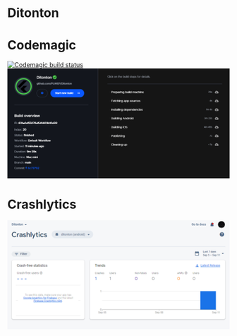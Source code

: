 # Ditonton

# Codemagic
[![Codemagic build status](https://api.codemagic.io/apps/63173fe02923d86ba8bf4ddf/631e0d55076d541403b10d22/status_badge.svg)](https://codemagic.io/apps/63173fe02923d86ba8bf4ddf/631e0d55076d541403b10d22/latest_build)
![ScreenShot](SSCodemagic.png "Screenshot")

# Crashlytics
![ScreenShot](SSCrashlytics.png "Screenshot")